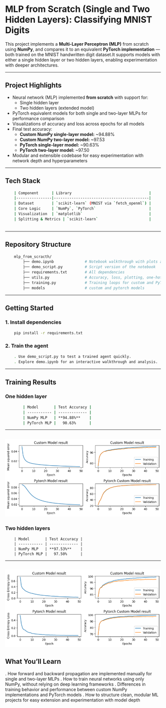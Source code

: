 # MLP from Scratch (Single and Two Hidden Layers): Classifying MNIST Digits

This project implements a **Multi-Layer Perceptron (MLP)** from scratch using **NumPy**,
and compares it to an equivalent **PyTorch implementation** — both trained on the MNIST
handwritten digit dataset.It supports models with either a single hidden layer or two hidden
layers, enabling experimentation with deeper architectures.

---

## Project Highlights

- Neural network (MLP) implemented **from scratch** with support for:
    - Single hidden layer
    - Two hidden layers (extended model)
- PyTorch equivalent models for both single and two-layer MLPs for performance comparison
- Visualizations of accuracy and loss across epochs for all models
- Final test accuracy:
    - **Custom NumPy single-layer model:** ~94.88%
    - **Custom NumPy two-layer model:** ~97.53
    - **PyTorch single-layer model:** ~90.63%
    - **PyTorch two-layer model:** ~97.50
- Modular and extensible codebase for easy experimentation with network depth and hyperparameters

---

## Tech Stack

```bash
    | Component      | Library                                   |
    |----------------|-------------------------------------------|
    | Dataset        | `scikit-learn` (MNIST via `fetch_openml`) |
    | Core Logic     | `NumPy`, `PyTorch`                        |
    | Visualization  | `matplotlib`                              |
    | Splitting & Metrics | `scikit-learn`                       |
    
```
---

##  Repository Structure

```bash
    mlp_from_scracth/
        ├── demo.ipynb              # Notebook walkthrough with plots and conclusion
        ├── demo_script.py          # Script version of the notebook
        ├── requirements.txt        # All dependencies
        ├── utils.py                # Accuracy, loss, plotting, one-hot encoding, collate
        ├── training.py             # Training loops for custom and PyTorch models
        ├── models                  # custom and pytorch models

```
---

## Getting Started

### 1. Install dependencies
```bash
    pip install -r requirements.txt
```
### 2. Train the agent
```bash
    . Use demo_script.py to test a trained agent quickly.
    . Explore demo.ipynb for an interactive walkthrough and analysis.

```
---

## Training Results
### One hidden layer
```bash
        | Model       | Test Accuracy |
        | ----------- | ------------- |
        | NumPy MLP   | **94.88%**    |
        | PyTorch MLP |   90.63%      |
```
---
![Training Rewards](rewards_vs_episodes.png)
---
### Two hidden layers

        | Model       | Test Accuracy |
        | ----------- | ------------- |
        | NumPy MLP   | **97.53%**    |
        | PyTorch MLP |   97.50%      |
        
---
![Training Rewards](two_layers.png)
---
## What You’ll Learn

. How forward and backward propagation are implemented manually for single and two-layer MLPs
. How to train neural networks using only NumPy, without relying on deep learning frameworks
. Differences in training behavior and performance between custom NumPy implementations and PyTorch models
. How to structure clean, modular ML projects for easy extension and experimentation with model depth
